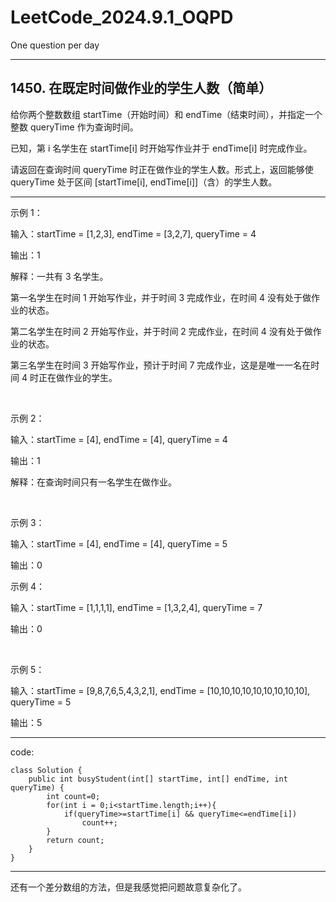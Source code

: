 # LeetCode_2024.9.1_OQPD
One question per day

---
## 1450. 在既定时间做作业的学生人数（简单）

给你两个整数数组 startTime（开始时间）和 endTime（结束时间），并指定一个整数 queryTime 作为查询时间。

已知，第 i 名学生在 startTime[i] 时开始写作业并于 endTime[i] 时完成作业。

请返回在查询时间 queryTime 时正在做作业的学生人数。形式上，返回能够使 queryTime 处于区间 [startTime[i], endTime[i]]（含）的学生人数。

---

示例 1：

输入：startTime = [1,2,3], endTime = [3,2,7], queryTime = 4

输出：1

解释：一共有 3 名学生。

第一名学生在时间 1 开始写作业，并于时间 3 完成作业，在时间 4 没有处于做作业的状态。

第二名学生在时间 2 开始写作业，并于时间 2 完成作业，在时间 4 没有处于做作业的状态。

第三名学生在时间 3 开始写作业，预计于时间 7 完成作业，这是是唯一一名在时间 4 时正在做作业的学生。

<br>

示例 2：

输入：startTime = [4], endTime = [4], queryTime = 4

输出：1

解释：在查询时间只有一名学生在做作业。

<br>

示例 3：

输入：startTime = [4], endTime = [4], queryTime = 5

输出：0

示例 4：

输入：startTime = [1,1,1,1], endTime = [1,3,2,4], queryTime = 7

输出：0

<br>

示例 5：

输入：startTime = [9,8,7,6,5,4,3,2,1], endTime = [10,10,10,10,10,10,10,10,10], queryTime = 5

输出：5

---
code:
```
class Solution {
    public int busyStudent(int[] startTime, int[] endTime, int queryTime) {
        int count=0;
        for(int i = 0;i<startTime.length;i++){
            if(queryTime>=startTime[i] && queryTime<=endTime[i])
                count++;
        }
        return count;
    }
}
```
---

还有一个差分数组的方法，但是我感觉把问题故意复杂化了。
